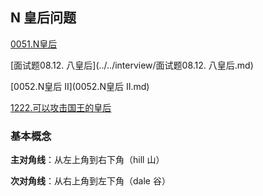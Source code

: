 ## N 皇后问题

[0051.N皇后](0051.N皇后.md)

[面试题08.12. 八皇后](../../interview/面试题08.12. 八皇后.md)

[0052.N皇后 II](0052.N皇后 II.md)

[1222.可以攻击国王的皇后](1222.可以攻击国王的皇后.md)

### 基本概念

**主对角线**：从左上角到右下角（hill 山）

**次对角线**：从右上角到左下角（dale 谷）
